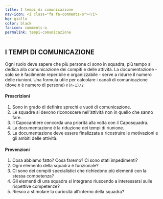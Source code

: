 ```yaml
---
title: I tempi di comunicazione
nav-icon: <i class="fa fa-comments-o"></i>
bg: giallo
color: black
fa-icon: comments-o
permalink: tempi-comunicazione
---
```


## I TEMPI DI COMUNICAZIONE

Ogni ruolo deve sapere che più persone ci sono in squadra, più tempo si dedica alla comunicazione dei compiti e delle attività. La documentazione - solo se è facilmente reperibile e organizzabile -  serve a ridurre il numero delle riunioni. Una formula utile per calcolare i canali di comunicazione (dove *n* è numero di persone) <code>n(n-1)/2</code>

#### Prescrizioni

1. Sono in grado di definire sprechi e vuoti di comunicazione.
2. Le squadre si devono riconoscere nell’attività non in quello che sanno fare.
3. Il Capocantiere concorda una priorità alla volta con il Caposquadra.
4. La documentazione  è la riduzione dei tempi di riunione.
5. La documentazione deve essere finalizzata a ricostruire le motivazioni e gli ambiti delle attività. 

#### Prevenzioni

1. Cosa abbiamo fatto? Cosa faremo? Ci sono stati impedimenti?
2. Ogni elemento della squadra è funzionale?
3. Ci sono dei compiti specialistici che richiedono più elementi con la stessa competenza?
4. Gli elementi di una squadra si integrano riuscendo a interessarsi sulle rispettive competenze? 
5. Riesco a stimolare la curiosità all’interno della squadra?
